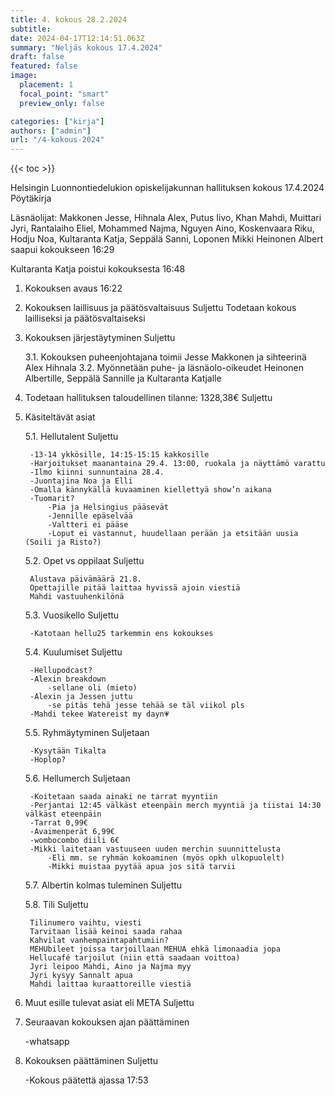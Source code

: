 ```yaml
---
title: 4. kokous 28.2.2024
subtitle: 
date: 2024-04-17T12:14:51.063Z
summary: "Neljäs kokous 17.4.2024"
draft: false
featured: false
image:
  placement: 1
  focal_point: "smart"
  preview_only: false

categories: ["kirja"]
authors: ["admin"]
url: "/4-kokous-2024"
---
```

{{< toc >}}

Helsingin Luonnontiedelukion opiskelijakunnan hallituksen kokous 17.4.2024
Pöytäkirja

Läsnäolijat: Makkonen Jesse, Hihnala Alex, Putus Iivo, Khan Mahdi, Muittari Jyri, Rantalaiho Eliel, Mohammed Najma, Nguyen Aino, Koskenvaara Riku, Hodju Noa, Kultaranta Katja, Seppälä Sanni, Loponen Mikki
Heinonen Albert saapui kokoukseen 16:29

Kultaranta Katja poistui kokouksesta 16:48

1. Kokouksen avaus 16:22

2. Kokouksen laillisuus ja päätösvaltaisuus Suljettu
Todetaan kokous lailliseksi ja päätösvaltaiseksi

3. Kokouksen järjestäytyminen Suljettu

	3.1. Kokouksen puheenjohtajana toimii Jesse Makkonen ja sihteerinä Alex Hihnala
	3.2. Myönnetään puhe- ja läsnäolo-oikeudet Heinonen Albertille, Seppälä Sannille ja Kultaranta Katjalle

4. Todetaan hallituksen taloudellinen tilanne: 1328,38€ Suljettu

5. Käsiteltävät asiat

	5.1. Hellutalent Suljettu

		-13-14 ykkösille, 14:15-15:15 kakkosille
		-Harjoitukset maanantaina 29.4. 13:00, ruokala ja näyttämö varattu
		-Ilmo kiinni sunnuntaina 28.4. 
		-Juontajina Noa ja Elli
		-Omalla kännykällä kuvaaminen kiellettyä show’n aikana
		-Tuomarit?
			-Pia ja Helsingius pääsevät
			-Jennille epäselvää
			-Valtteri ei pääse
			-Loput ei vastannut, huudellaan perään ja etsitään uusia (Soili ja Risto?)

	5.2. Opet vs oppilaat Suljettu

		Alustava päivämäärä 21.8.
		Opettajille pitää laittaa hyvissä ajoin viestiä
		Mahdi vastuuhenkilönä

	5.3. Vuosikello Suljettu

		-Katotaan hellu25 tarkemmin ens kokoukses

	5.4. Kuulumiset Suljettu

		-Hellupodcast?
		-Alexin breakdown
			-sellane oli (mieto)
		-Alexin ja Jessen juttu
			-se pitäs tehä jesse tehää se täl viikol pls
		-Mahdi tekee Watereist my dayn💗

	5.5. Ryhmäytyminen Suljetaan

		-Kysytään Tikalta
		-Hoplop?

	5.6. Hellumerch Suljetaan 

		-Koitetaan saada ainaki ne tarrat myyntiin
		-Perjantai 12:45 välkäst eteenpäin merch myyntiä ja tiistai 14:30 välkäst eteenpäin
		-Tarrat 0,99€
		-Avaimenperät 6,99€
		-wombocombo diili 6€
		-Mikki laitetaan vastuuseen uuden merchin suunnittelusta
			-Eli mm. se ryhmän kokoaminen (myös opkh ulkopuolelt)
			-Mikki muistaa pyytää apua jos sitä tarvii

	5.7. Albertin kolmas tuleminen Suljettu

	5.8. Tili Suljettu

		Tilinumero vaihtu, viesti 
		Tarvitaan lisää keinoi saada rahaa
		Kahvilat vanhempaintapahtumiin?
		MEHUbileet joissa tarjoillaan MEHUA ehkä limonaadia jopa
		Hellucafé tarjoilut (niin että saadaan voittoa)
		Jyri leipoo Mahdi, Aino ja Najma myy
		Jyri kysyy Sannalt apua
		Mahdi laittaa kuraattoreille viestiä

6. Muut esille tulevat asiat eli META Suljettu

7. Seuraavan kokouksen ajan päättäminen 

	-whatsapp

8. Kokouksen päättäminen Suljettu

	-Kokous päätettä ajassa 17:53


